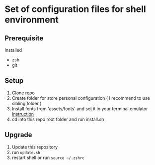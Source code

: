 # Set of configuration files for shell environment

## Prerequisite

Installed
- zsh
- git

## Setup

1. Clone repo
2. Create folder for store personal configuration ( I recommend to use sibling folder )
3. Install fonts from 'assets/fonts' and set it in your terminal emulator [instruction](https://github.com/romkatv/powerlevel10k#fonts)
4. cd into this repo root folder and run install.sh 

## Upgrade

1. Update this repository
2. run `update.sh`
3. restart shell or run `source ~/.zshrc`
